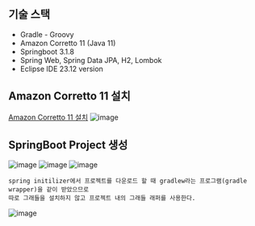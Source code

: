 ## 기술 스택
- Gradle - Groovy
- Amazon Corretto 11 (Java 11)
- Springboot 3.1.8
- Spring Web, Spring Data JPA, H2, Lombok
- Eclipse IDE 23.12 version

## Amazon Corretto 11 설치
[Amazon Corretto 11 설치](https://docs.aws.amazon.com/ko_kr/corretto/latest/corretto-11-ug/windows-info.html)
![image](https://github.com/mr-won/Todo_Backend/assets/58906858/df36d59a-20f9-4fde-ad72-7ada9fcf692c)

## SpringBoot Project 생성
![image](https://github.com/mr-won/Todo_Backend/assets/58906858/c79bdb01-2b92-4176-8fe8-d378ab456fbf)
![image](https://github.com/mr-won/Todo_Backend/assets/58906858/272fdb7d-0e42-4530-9804-d826e3d200c7)
![image](https://github.com/mr-won/Todo_Backend/assets/58906858/ceadaba1-27dc-4c4b-9a80-f91a389f433b)
```
spring initilizer에서 프로젝트를 다운로드 할 때 gradlew라는 프로그램(gradle wrapper)을 같이 받았으므로
따로 그래들을 설치하지 않고 프로젝트 내의 그래들 래퍼를 사용한다.
```
![image](https://github.com/mr-won/Todo_Backend/assets/58906858/65a64916-e26a-449b-af21-6b7dc85443d9)
